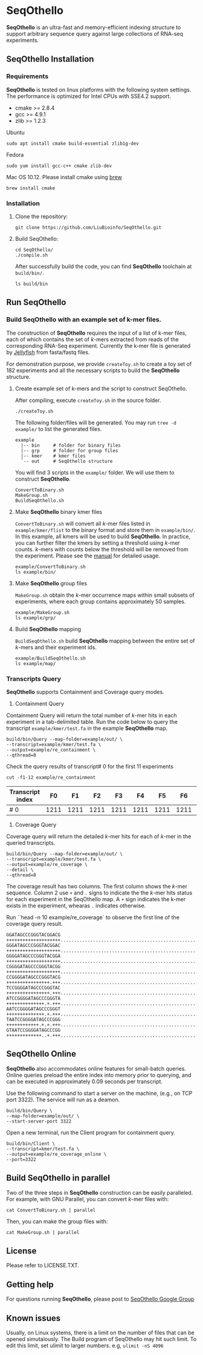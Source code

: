 # SeqOthello

__SeqOthello__ is an ultra-fast and memory-efficient indexing structure to support arbitrary sequence query against large collections of RNA-seq experiments. 



## SeqOthello Installation

### Requirements
__SeqOthello__ is tested on linux platforms with the following system settings.
 The performance is optimized for Intel CPUs with SSE4.2 support.

  * cmake >= 2.8.4
  * gcc >= 4.9.1
  * zlib >= 1.2.3

Ubuntu
```
sudo apt install cmake build-essential zlib1g-dev
```
Fedora
```
sudo yum install gcc-c++ cmake zlib-dev
```

Mac OS 10.12. Please install cmake using [brew](https://brew.sh/)
```
brew install cmake
```

### Installation

1. Clone the repository:

    ```
    git clone https://github.com/LiuBioinfo/SeqOthello.git
    ```

1. Build SeqOthello:

    ```
    cd SeqOthello/
    ./compile.sh
    ```

    After successfully build the code, you can find __SeqOthello__ toolchain at ``build/bin/``.

    ```
    ls build/bin
    ```

## Run SeqOthello

### Build SeqOthello with an example set of k-mer files.

The construction of __SeqOthello__ requires the input of a list of
k-mer files, each of which contains the set of _k_-mers extracted from
reads of the corresponding RNA-Seq experiment.
Currently the k-mer file is generated by [Jellyfish](https://github.com/gmarcais/Jellyfish) from fasta/fastq files.

For demonstration purpose, we provide ``createToy.sh`` to create a toy set of 182 experiments and all the necessary scripts to build the __SeqOthello__ structure.

1. Create example set of k-mers and the script to construct SeqOthello.
   
    After compiling, execute ``createToy.sh`` in the source folder.

    ```./createToy.sh```

    The following folder/files will be generated. You may run ``tree -d example/`` to list the generated files.

    ```
    example
      |-- bin     # folder for binary files
      |-- grp     # folder for group files
      |-- kmer    # kmer files
      `-- out     # SeqOthello structure
    ```

    You will find 3 scripts in the ``example/`` folder. We will use them to
    construct __SeqOthello__.

    ```
    ConvertToBinary.sh
    MakeGroup.sh
    BuildSeqOthello.sh
    ```

1. Make __SeqOthello__ binary kmer files

    ``ConvertToBinary.sh`` will convert all _k_-mer files listed in ``example/kmer/flist`` to the binary format and store them in ``example/bin/``. In this example, all kmers will be
    used to build __SeqOthello__. In practice, you can further filter the kmers
     by setting a threshold using _k_-mer counts. _k_-mers with counts below the threshold will be removed from the experiment. Please see the [manual](manual.md)
     for detailed usage.

    ```
    example/ConvertToBinary.sh
    ls example/bin/
    ```

1. Make __SeqOthello__  group files

    ``MakeGroup.sh`` obtain the _k_-mer occurrence maps within small subsets of
    experiments, where each group contains approximately 50 samples.

    ```
    example/MakeGroup.sh
    ls example/grp/
    ```

1. Build __SeqOthello__ mapping

    ``BuildSeqOthello.sh`` build __SeqOthello__ mapping between the entire set
    of _k_-mers and their experiment ids.

    ```
    example/BuildSeqOthello.sh
    ls example/map/
    ```

### Transcripts Query

__SeqOthello__ supports Containment and Coverage query modes.

1. Containment Query

Containment Query will return the total number of _k_-mer hits in each
experiment in a tab-delimited table. Run the code below to query the
transcript ``example/kmer/test.fa`` in the example __SeqOthello__ map.

```
build/bin/Query --map-folder=example/out/ \
--transcript=example/kmer/test.fa \
--output=example/re_containment \
--qthread=8
```

Check the query results of transcript# 0 for the first 11 experiments
```
cut -f1-12 example/re_containment
```

|Transcript index | F0 | F1 | F2 | F3 | F4 | F5 | F6 | F7 | F8 | F9 | F10 |
|--|:--:|:--:|:--:|:--:|:--:|:--:|:--:|:--:|:--:|:--:|:--:|
|# 0|1211|1211|1211|1211|1211|1211|1211|1211|1211|1211|8267|


1. Coverage Query

Coverage query will return the detailed _k_-mer hits for each of _k_-mer
in the queried transcripts.

```
build/bin/Query --map-folder=example/out/ \
--transcript=example/kmer/test.fa \
--output=example/re_coverage \
--detail \
--qthread=8
```


The coverage result has two columns. The first column shows the _k_-mer
sequence. Column 2 use ``+`` and ``.`` signs to indicate the the _k_-mer hits status for each experiment in the
SeqOthello map. A ``+`` sign indicates the k-mer exists in the experiment, whearas ``.`` indicates otherwise.

Run ``head -n 10 example/re_coverage` to observe the first line of the coverage query result.

```
GGATAGCCCGGGTACGGACG ++++++++++++++++++++..........................................................................................................................................................++++++++++++++++++++++++++++..........................................................................................................................................................++++++++
GGGATAGCCCGGGTACGGAC ++++++++++++++++++++.........................................................................................................................................................+++++++++++++++++++++++++++++.........................................................................................................................................................+++++++++
GGGGATAGCCCGGGTACGGA ++++++++++++++++++++........................................................................................................................................................++++++++++++++++++++++++++++++........................................................................................................................................................++++++++++
CGGGGATAGCCCGGGTACGG ++++++++++++++++++++.......................................................................................................................................................+++++++++++++++++++++++++++++++.......................................................................................................................................................+++++++++++
CCGGGGATAGCCCGGGTACG ++++++++++++++++.+++......................................................................................................................................................++++++++++++++++++++++++++++.+++......................................................................................................................................................++++++++++++
TCCGGGGATAGCCCGGGTAC ++++++++++++++++.+++.....................................................................................................................................................+++++++++++++++++++++++++++++.+++.....................................................................................................................................................+++++++++++++
ATCCGGGGATAGCCCGGGTA ++++++++++++++.+.+++....................................................................................................................................................++++++++++++++++++++++++++++.+.+++....................................................................................................................................................++++++++++++++
AATCCGGGGATAGCCCGGGT ++++++++++++++.+.+++...................................................................................................................................................+++++++++++++++++++++++++++++.+.+++...................................................................................................................................................+++++++++++++++
TAATCCGGGGATAGCCCGGG ++++++++++++.+.+.+++..................................................................................................................................................++++++++++++++++++++++++++++.+.+.+++..................................................................................................................................................++++++++++++++++
GTAATCCGGGGATAGCCCGG +++++++++++++..+.+++.................................................................................................................................................++++++++++++++++++++++++++++++..+.+++.................................................................................................................................................+++++++++++++++++
```

## SeqOthello Online

__SeqOthello__ also accommodates online features for small-batch queries. Online queries preload the entire index into memory prior to querying, and can be executed in approximately 0.09 seconds per transcript.

Use the following command to start a server on the machine, (e.g., on TCP port 3322). The service will run as a deamon.

```
build/bin/Query \
--map-folder=example/out/ \
--start-server-port 3322
```

Open a new terminal, run the Client program for containment query.

```
build/bin/Client \
--transcript=kmer/test.fa \
--output=example/re_coverage_online \
--port=3322
```

## Build SeqOthello in parallel

Two of the three steps in __SeqOthello__ construction can be easily paralleled.
For example, with GNU Parallel, you can convert _k_-mer files with:

```
cat ConvertToBinary.sh | parallel
```

Then, you can make the group files with:

```
cat MakeGroup.sh | parallel
```

## License
Please refer to LICENSE.TXT.


## Getting help
For questions running __SeqOthello__, please post to [SeqOthello Google Group](https://groups.google.com/forum/#!forum/seqothello)

## Known issues

Usually, on Linux systems, there is a limit on the number of files that can be opened simutaiously. The Build program of SeqOthello may hit such limit. To edit this limit, set ulimit to larger numbers. e.g,
``ulimit -nS 4096``

